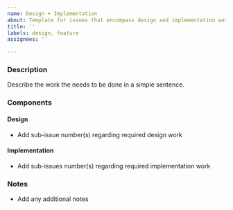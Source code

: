 ```yaml
---
name: Design + Implementation
about: Template for issues that encompass design and implementation work.
title: ''
labels: design, feature
assignees: ''

---
```


### Description
Describe the work the needs to be done in a simple sentence. 
### Components
#### Design
* Add sub-issue number(s) regarding required design work
#### Implementation
* Add sub-issues number(s) regarding required implementation work
### Notes
* Add any additional notes
